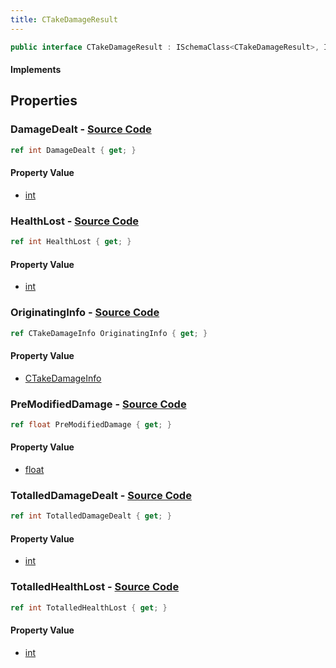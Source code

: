 ```yaml
---
title: CTakeDamageResult
---
```


```csharp
public interface CTakeDamageResult : ISchemaClass<CTakeDamageResult>, ISchemaField, ISchemaClass, INativeHandle
```

#### Implements

## Properties

### **DamageDealt** - [Source Code](https://github.com/swiftly-solution/swiftlys2/blob/main/managed/src/SwiftlyS2.Generated/Schemas/Interfaces/CTakeDamageResult.cs#L20)

```csharp
ref int DamageDealt { get; }
```

#### Property Value

- [int](https://learn.microsoft.com/dotnet/api/system.int32)

### **HealthLost** - [Source Code](https://github.com/swiftly-solution/swiftlys2/blob/main/managed/src/SwiftlyS2.Generated/Schemas/Interfaces/CTakeDamageResult.cs#L18)

```csharp
ref int HealthLost { get; }
```

#### Property Value

- [int](https://learn.microsoft.com/dotnet/api/system.int32)

### **OriginatingInfo** - [Source Code](https://github.com/swiftly-solution/swiftlys2/blob/main/managed/src/SwiftlyS2.Generated/Schemas/Interfaces/CTakeDamageResult.cs#L16)

```csharp
ref CTakeDamageInfo OriginatingInfo { get; }
```

#### Property Value

- [CTakeDamageInfo](/docs/api/shared/natives/ctakedamageinfo)

### **PreModifiedDamage** - [Source Code](https://github.com/swiftly-solution/swiftlys2/blob/main/managed/src/SwiftlyS2.Generated/Schemas/Interfaces/CTakeDamageResult.cs#L22)

```csharp
ref float PreModifiedDamage { get; }
```

#### Property Value

- [float](https://learn.microsoft.com/dotnet/api/system.single)

### **TotalledDamageDealt** - [Source Code](https://github.com/swiftly-solution/swiftlys2/blob/main/managed/src/SwiftlyS2.Generated/Schemas/Interfaces/CTakeDamageResult.cs#L26)

```csharp
ref int TotalledDamageDealt { get; }
```

#### Property Value

- [int](https://learn.microsoft.com/dotnet/api/system.int32)

### **TotalledHealthLost** - [Source Code](https://github.com/swiftly-solution/swiftlys2/blob/main/managed/src/SwiftlyS2.Generated/Schemas/Interfaces/CTakeDamageResult.cs#L24)

```csharp
ref int TotalledHealthLost { get; }
```

#### Property Value

- [int](https://learn.microsoft.com/dotnet/api/system.int32)

